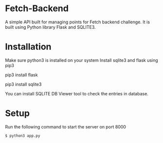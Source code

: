 # Fetch-Backend

A simple API built for managing points for Fetch backend challenge.
It is built using Python library Flask and SQLITE3.

# Installation

Make sure python3 is installed on your system
Install sqlite3 and flask using pip3

pip3 install flask

pip3 install sqlite3

You can install SQLITE DB Viewer tool to check the entries in database.

# Setup

Run the following command to start the server on port 8000

```bash
$ python3 app.py
```
